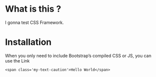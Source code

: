 # What is this ?

I gonna test CSS Framework.

# Installation

When you only need to include Bootstrap’s compiled CSS or JS, you can use the Link 

```
<span class='my-text-caution'>Hello World</span>
````

